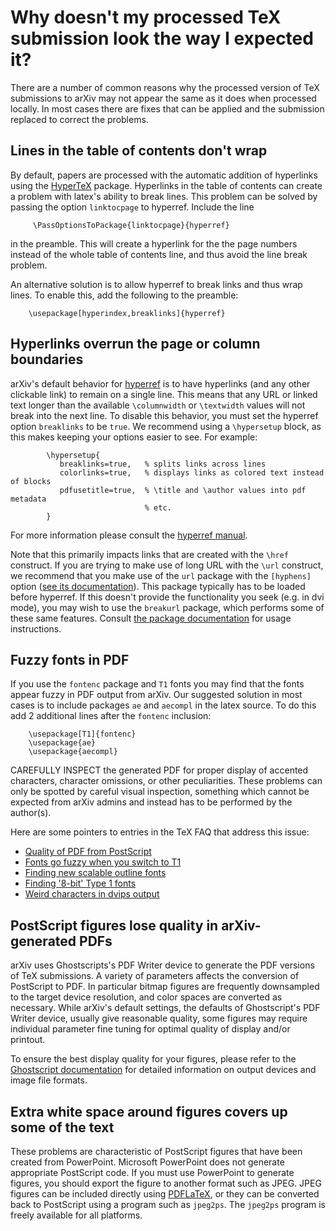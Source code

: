 # Why doesn't my processed TeX submission look the way I expected it?

There are a number of common reasons why the processed version of TeX
submissions to arXiv may not appear the same as it does when processed
locally. In most cases there are fixes that can be applied and the
submission replaced to correct the problems.
 

## Lines in the table of contents don't wrap

By default, papers are processed with the automatic addition of
hyperlinks using the [HyperTeX](http://arxiv.org/hypertex) package.
Hyperlinks in the table of contents can create a problem with
latex's ability to break lines. This problem can be solved by passing the option `linktocpage` to hyperref. Include the line
    
  ``` 
       \PassOptionsToPackage{linktocpage}{hyperref}
  ```
    
  in the preamble. This will create a hyperlink for the the page numbers instead of the whole table of contents line, and thus avoid the line break problem.
    
  An alternative solution is to allow hyperref to break links and thus
  wrap lines. To enable this, add the following to the preamble:
    
   ``` 
       \usepackage[hyperindex,breaklinks]{hyperref}
   ```
    
## Hyperlinks overrun the page or column boundaries
  
arXiv's default behavior for [hyperref](../../help/hypertex/index.md) is to have hyperlinks (and any other clickable link) to remain on a single line. This means that any URL or linked text longer than the available `\columnwidth` or `\textwidth` values will not break into the next line. To disable this behavior, you must set the hyperref option `breaklinks` to be `true`. We recommend using a `\hypersetup` block, as this makes keeping your options easier to see. For example: 

```TeX
        \hypersetup{
           breaklinks=true,   % splits links across lines
           colorlinks=true,   % displays links as colored text instead of blocks
           pdfusetitle=true,  % \title and \author values into pdf metadata
                              % etc.
        }
```

For more information please consult the [hyperref manual](https://ctan.org/pkg/hyperref). 

Note that this primarily impacts links that are created with the `\href` construct. If you are trying to make use of long
URL with the `\url` construct, we recommend that you make use of the `url` package with the `[hyphens]` option ([see its documentation](https://ctan.org/pkg/url)). This package typically has to be loaded before hyperref. If this 
doesn't provide the functionality you seek (e.g. in dvi mode), you may wish to use the `breakurl` package, which performs some 
of these same features. Consult [the package documentation](https://ctan.org/pkg/breakurl) for usage instructions.

    
## Fuzzy fonts in PDF 

If you use the `fontenc` package and `T1` fonts you may find that the fonts appear fuzzy in PDF output from arXiv. Our suggested solution in most cases is to include packages `ae` and `aecompl` in the latex source. To do this add 2 additional lines after the `fontenc` inclusion:

  ``` 
      \usepackage[T1]{fontenc}
      \usepackage{ae}
      \usepackage{aecompl}
   ```
    
  CAREFULLY INSPECT the generated PDF for proper display of accented characters, character omissions, or other peculiarities. These problems can only be spotted by careful visual inspection, something which cannot be expected from arXiv admins and instead has to be performed by the author(s).
    
Here are some pointers to entries in the TeX FAQ that address this issue:
    
  - [Quality of PDF from
    PostScript](https://texfaq.org/FAQ-dvips-pdf)
  - [Fonts go fuzzy when you switch to
    T1](https://texfaq.org/FAQ-fuzzy-T1)
  - [Finding new scalable outline
    fonts](https://texfaq.org/FAQ-findfont)
  - [Finding '8-bit' Type 1
    fonts](https://texfaq.org/FAQ-type1T1)
  - [Weird characters in dvips
    output](https://texfaq.org/FAQ-charshift)
    

## PostScript figures lose quality in arXiv-generated PDFs

arXiv uses Ghostscripts's PDF Writer device to generate the PDF versions of TeX submissions. A variety of parameters affects the conversion of PostScript to PDF. In particular bitmap figures are frequently downsampled to the target device resolution, and color spaces are converted as necessary. While arXiv's default settings, the defaults of Ghostscript's PDF Writer device, usually give reasonable quality, some figures may require individual parameter fine tuning for optimal quality of display and/or printout.
  
  To ensure the best display quality for your figures, please refer to the [Ghostscript documentation](https://www.ghostscript.com/documentation/index.html) for detailed information on output devices and image file formats.

## Extra white space around figures covers up some of the text   
  These problems are characteristic of PostScript figures that have
  been created from PowerPoint. Microsoft PowerPoint does not generate
  appropriate PostScript code. If you must use PowerPoint to generate
  figures, you should export the figure to another format such as
  JPEG. JPEG figures can be included directly using
  [PDFLaTeX](http://arxiv.org/help/submit_tex#pdflatex), or they can
  be converted back to PostScript using a program such as `jpeg2ps`.
  The `jpeg2ps` program is freely available for all platforms.
